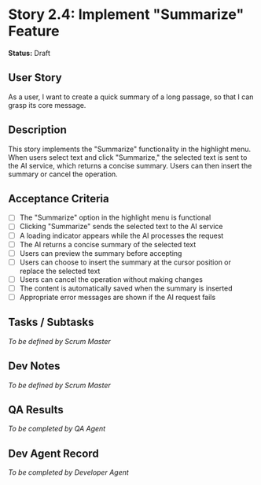 # Story 2.4: Implement "Summarize" Feature

**Status:** Draft

## User Story

As a user, I want to create a quick summary of a long passage, so that I can grasp its core message.

## Description

This story implements the "Summarize" functionality in the highlight menu. When users select text and click "Summarize," the selected text is sent to the AI service, which returns a concise summary. Users can then insert the summary or cancel the operation.

## Acceptance Criteria

- [ ] The "Summarize" option in the highlight menu is functional
- [ ] Clicking "Summarize" sends the selected text to the AI service
- [ ] A loading indicator appears while the AI processes the request
- [ ] The AI returns a concise summary of the selected text
- [ ] Users can preview the summary before accepting
- [ ] Users can choose to insert the summary at the cursor position or replace the selected text
- [ ] Users can cancel the operation without making changes
- [ ] The content is automatically saved when the summary is inserted
- [ ] Appropriate error messages are shown if the AI request fails

## Tasks / Subtasks

_To be defined by Scrum Master_

## Dev Notes

_To be defined by Scrum Master_

## QA Results

_To be completed by QA Agent_

## Dev Agent Record

_To be completed by Developer Agent_
